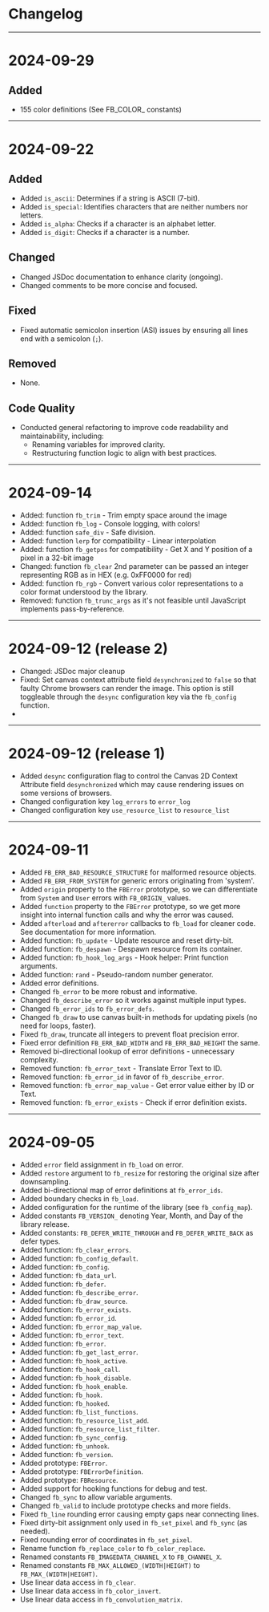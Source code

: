 # Changelog

---

# 2024-09-29

## Added
- 155 color definitions (See FB_COLOR_ constants)

---

# 2024-09-22

## Added
- Added `is_ascii`: Determines if a string is ASCII (7-bit).
- Added `is_special`: Identifies characters that are neither numbers nor letters.
- Added `is_alpha`: Checks if a character is an alphabet letter.
- Added `is_digit`: Checks if a character is a number.

## Changed
- Changed JSDoc documentation to enhance clarity (ongoing).
- Changed comments to be more concise and focused.

## Fixed
- Fixed automatic semicolon insertion (ASI) issues by ensuring all lines end with a semicolon (`;`).

## Removed
- None. 

## Code Quality
- Conducted general refactoring to improve code readability and maintainability, including:
  - Renaming variables for improved clarity.
  - Restructuring function logic to align with best practices.

---

# 2024-09-14

- Added: function `fb_trim` - Trim empty space around the image
- Added: function `fb_log` - Console logging, with colors!
- Added: function `safe_div` - Safe division.
- Added: function `lerp` for compatibility - Linear interpolation
- Added: function `fb_getpos` for compatibility - Get X and Y position of a pixel in a 32-bit image
- Changed: function `fb_clear` 2nd parameter can be passed an integer representing RGB as in HEX (e.g. 0xFF0000 for red)
- Added: function `fb_rgb` - Convert various color representations to a color format understood by the library.
- Removed: function `fb_trunc_args` as it's not feasible until JavaScript implements pass-by-reference.

---

# 2024-09-12 (release 2)

- Changed: JSDoc major cleanup
- Fixed: Set canvas context attribute field `desynchronized` to `false` so that faulty Chrome browsers can render the image. This option is still toggleable through the `desync` configuration key via the `fb_config` function.
- 

---

# 2024-09-12 (release 1)

- Added `desync` configuration flag to control the Canvas 2D Context Attribute field `desynchronized` which may cause rendering issues on some versions of browsers.
- Changed configuration key `log_errors` to `error_log`
- Changed configuration key `use_resource_list` to `resource_list`

---

# 2024-09-11

- Added `FB_ERR_BAD_RESOURCE_STRUCTURE` for malformed resource objects.
- Added `FB_ERR_FROM_SYSTEM` for generic errors originating from 'system'.
- Added `origin` property to the `FBError` prototype, so we can differentiate from `System` and `User` errors with `FB_ORIGIN_` values.
- Added `function` property to the `FBError` prototype, so we get more insight into internal function calls and why the error was caused.
- Added `afterload` and `aftererror` callbacks to `fb_load` for cleaner code. See documentation for more information.
- Added function: `fb_update` - Update resource and reset dirty-bit.
- Added function: `fb_despawn` - Despawn resource from its container.
- Added function: `fb_hook_log_args` - Hook helper: Print function arguments.
- Added function: `rand` - Pseudo-random number generator.
- Added error definitions.
- Changed `fb_error` to be more robust and informative.
- Changed `fb_describe_error` so it works against multiple input types.
- Changed `fb_error_ids` to `fb_error_defs`.
- Changed `fb_draw` to use canvas built-in methods for updating pixels (no need for loops, faster).
- Fixed `fb_draw`, truncate all integers to prevent float precision error.
- Fixed error definition `FB_ERR_BAD_WIDTH` and `FB_ERR_BAD_HEIGHT` the same.
- Removed bi-directional lookup of error definitions - unnecessary complexity.
- Removed function: `fb_error_text` - Translate Error Text to ID.
- Removed function: `fb_error_id` in favor of `fb_describe_error`.
- Removed function: `fb_error_map_value` - Get error value either by ID or Text.
- Removed function: `fb_error_exists` - Check if error definition exists.

---

# 2024-09-05

- Added `error` field assignment in `fb_load` on error.
- Added `restore` argument to `fb_resize` for restoring the original size after downsampling.
- Added bi-directional map of error definitions at `fb_error_ids`.
- Added boundary checks in `fb_load`.
- Added configuration for the runtime of the library (see `fb_config_map`).
- Added constants `FB_VERSION_` denoting Year, Month, and Day of the library release.
- Added constants: `FB_DEFER_WRITE_THROUGH` and `FB_DEFER_WRITE_BACK` as defer types.
- Added function: `fb_clear_errors`.
- Added function: `fb_config_default`.
- Added function: `fb_config`.
- Added function: `fb_data_url`.
- Added function: `fb_defer`.
- Added function: `fb_describe_error`.
- Added function: `fb_draw_source`.
- Added function: `fb_error_exists`.
- Added function: `fb_error_id`.
- Added function: `fb_error_map_value`.
- Added function: `fb_error_text`.
- Added function: `fb_error`.
- Added function: `fb_get_last_error`.
- Added function: `fb_hook_active`.
- Added function: `fb_hook_call`.
- Added function: `fb_hook_disable`.
- Added function: `fb_hook_enable`.
- Added function: `fb_hook`.
- Added function: `fb_hooked`.
- Added function: `fb_list_functions`.
- Added function: `fb_resource_list_add`.
- Added function: `fb_resource_list_filter`.
- Added function: `fb_sync_config`.
- Added function: `fb_unhook`.
- Added function: `fb_version`.
- Added prototype: `FBError`.
- Added prototype: `FBErrorDefinition`.
- Added prototype: `FBResource`.
- Added support for hooking functions for debug and test.
- Changed `fb_sync` to allow variable arguments.
- Changed `fb_valid` to include prototype checks and more fields.
- Fixed `fb_line` rounding error causing empty gaps near connecting lines.
- Fixed dirty-bit assignment only used in `fb_set_pixel` and `fb_sync` (as needed).
- Fixed rounding error of coordinates in `fb_set_pixel`.
- Rename function `fb_replace_color` to `fb_color_replace`.
- Renamed constants `FB_IMAGEDATA_CHANNEL_X` to `FB_CHANNEL_X`.
- Renamed constants `FB_MAX_ALLOWED_(WIDTH|HEIGHT)` to `FB_MAX_(WIDTH|HEIGHT)`.
- Use linear data access in `fb_clear`.
- Use linear data access in `fb_color_invert`.
- Use linear data access in `fb_convolution_matrix`.
